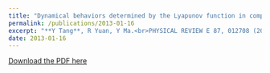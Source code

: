 ```yaml
---
title: "Dynamical behaviors determined by the Lyapunov function in competitive Lotka-Volterra systems"
permalink: /publications/2013-01-16
excerpt: "**Y Tang**, R Yuan, Y Ma.<br>PHYSICAL REVIEW E 87, 012708 (2013)"
date: 2013-01-16
---
```


[Download the PDF here](https://github.com/jamestang23/jamestang23.github.io/blob/master/12.pdf)


